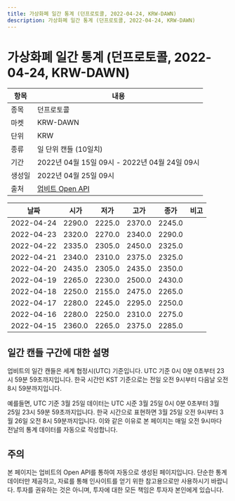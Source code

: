 ```yaml
---
title: 가상화폐 일간 통계 (던프로토콜, 2022-04-24, KRW-DAWN)
description: 가상화폐 일간 통계 (던프로토콜, 2022-04-24, KRW-DAWN)
---
```



가상화폐 일간 통계 (던프로토콜, 2022-04-24, KRW-DAWN)
===

|항목|내용|
|--|--|
|종목|던프로토콜|
|마켓|KRW-DAWN|
|단위|KRW|
|종류|일 단위 캔들 (10일치)|
|기간|2022년 04월 15일 09시 - 2022년 04월 24일 09시|
|생성일|2022년 04월 25일 09시|
|출처|[업비트 Open API](https://docs.upbit.com)|


|날짜|시가|저가|고가|종가|비고|
|--|--|--|--|--|--|
|2022-04-24|2290.0|2225.0|2370.0|2245.0|    |
|2022-04-23|2320.0|2270.0|2340.0|2290.0|    |
|2022-04-22|2335.0|2305.0|2450.0|2325.0|    |
|2022-04-21|2340.0|2310.0|2375.0|2325.0|    |
|2022-04-20|2435.0|2305.0|2435.0|2350.0|    |
|2022-04-19|2265.0|2230.0|2500.0|2430.0|    |
|2022-04-18|2250.0|2155.0|2475.0|2265.0|    |
|2022-04-17|2280.0|2245.0|2295.0|2250.0|    |
|2022-04-16|2280.0|2250.0|2310.0|2275.0|    |
|2022-04-15|2360.0|2265.0|2375.0|2285.0|    |


일간 캔들 구간에 대한 설명
---


업비트의 일간 캔들은 세계 협정시(UTC) 기준입니다. 
UTC 기준 0시 0분 0초부터 23시 59분 59초까지입니다. 
한국 시간인 KST 기준으로는 전일 오전 9시부터 다음날 오전 8시 59분까지입니다. 


예를들면, UTC 기준 3월 25일 데이터는 UTC 시준 3월 25일 0시 0분 0초부터 3월 25일 23시 59분 59초까지입니다. 
한국 시간으로 표현하면 3월 25일 오전 9시부터 3월 26일 오전 8시 59분까지입니다. 
이와 같은 이유로 본 페이지는 매일 오전 9시마다 전날의 통계 데이터를 자동으로 작성합니다. 


주의
---


본 페이지는 업비트의 Open API를 통하여 자동으로 생성된 페이지입니다. 
단순한 통계 데이터만 제공하고, 자료를 통해 인사이트를 얻기 위한 참고용으로만 사용하시기 바랍니다. 
투자를 권유하는 것은 아니며, 투자에 대한 모든 책임은 투자자 본인에게 있습니다. 
